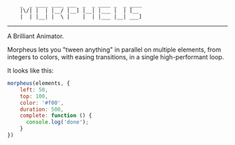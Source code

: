 		_  _ ____ ____ ___  _  _ ____ _  _ ____
		|\/| |  | |__/ |__] |__| |___ |  | [__
		|  | |__| |  \ |    |  | |___ |__| ___]
-----
A Brilliant Animator.

Morpheus lets you "tween anything" in parallel on multiple elements, from integers to colors, with easing transitions, in a single high-performant loop.

It looks like this:

``` js
morpheus(elements, {
	left: 50,
	top: 100,
	color: '#f00',
	duration: 500,
	complete: function () {
	  console.log('done');
	}
})
```